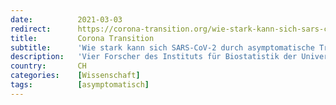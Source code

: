 ```yaml
---
date:          2021-03-03
redirect:      https://corona-transition.org/wie-stark-kann-sich-sars-cov-2-durch-asymptomatische-trager-ausbreiten
title:         Corona Transition
subtitle:      'Wie stark kann sich SARS-CoV-2 durch asymptomatische Träger ausbreiten?'
description:   'Vier Forscher des Instituts für Biostatistik der Universität von Florida haben gemeinsam eine Studie verfasst, die online im Journal der American (...)'
country:       CH
categories:    [Wissenschaft]
tags:          [asymptomatisch]
---
```


